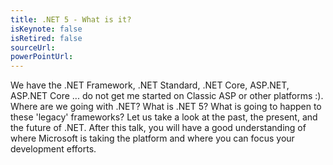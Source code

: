 ```yaml
---
title: .NET 5 - What is it?
isKeynote: false
isRetired: false
sourceUrl:
powerPointUrl:
---
```

We have the .NET Framework, .NET Standard, .NET Core, ASP.NET, ASP.NET Core ... do not get me started on Classic ASP or other platforms :). Where are we going with .NET? What is .NET 5? What is going to happen to these 'legacy' frameworks? Let us take a look at the past, the present, and the future of .NET. After this talk, you will have a good understanding of where Microsoft is taking the platform and where you can focus your development efforts.
